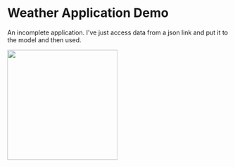 # Weather Application Demo
An incomplete application. I've just access data from a json link and put it to the model and then used.

<img src = "https://user-images.githubusercontent.com/82731243/204380169-1662fb0a-227e-4c8d-9d1d-81ee70b0eaf0.png" width = "250"/>

